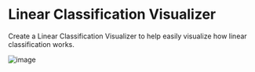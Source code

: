 # Linear Classification Visualizer

Create a Linear Classification Visualizer to help easily visualize how linear classification works. 

![image](https://github.com/AbhinavGupta-de/p5js-linear-regression/assets/63041806/44eb09a8-6d9b-47b7-8993-d4557a44dced)
